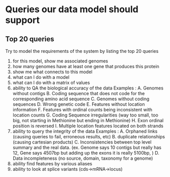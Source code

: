# Queries our data model should support

## Top 20 queries

Try to model the requirements of the system by listing the top 20 queries

1. for this model, show me associated genomes
2. how many genomes have at least one gene that produces this protein
3. show me what connects to this model
4. what can I do with a model
5. what can I do with a matrix of values
6. ability to QA the biological accuracy of the data
  Examples : 
    A. Genomes without contigs
    B. Coding sequence that does not code for the corresponding amino acid sequence
    C. Genomes without coding sequences
    D. Wrong genetic code
    E. Features without location information
    F. Features with ordinal counts being inconsistent with location counts 
    G. Coding Sequence irregularities (way too small, too big, not starting in Methionine but ending in Methionine)
    H. Exon ordinal position is reversed
    I. Multiple location features located on both strands
7. ability to query the integrity of the data
  Examples : 
    A. Orphaned links (causing queries to fail, erroneous results, etc)
    B. duplicate relationships (causing cartesian products)
    C. Inconsistencies between top level summary and the real data. (ex. Genome says 10 contigs but really has 12, Gene says 4507bp but adding up the exons it is really 5100bp, )
    D. Data incompleteness (no source, domain, taxonomy for a genome)
8. ability find features by various aliases
9. ability to look at splice variants (cds->mRNA->locus)
